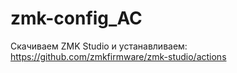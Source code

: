 # zmk-config_AC

Скачиваем ZMK Studio и устанавливаем:
https://github.com/zmkfirmware/zmk-studio/actions
